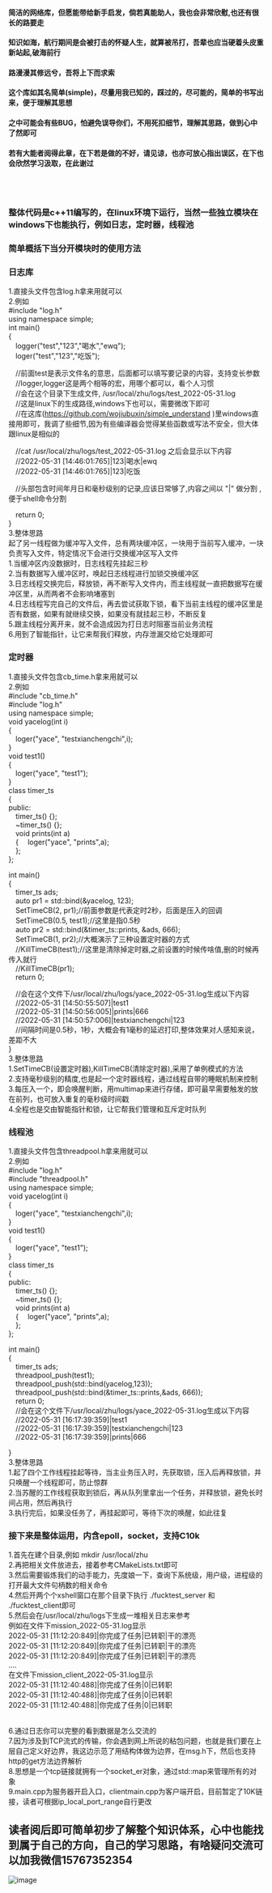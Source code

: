 #### 简洁的网络库，但愿能带给新手启发，倘若真能助人，我也会非常欣慰,也还有很长的路要走
#### 知识如海，航行期间是会被打击的怀疑人生，就算被吊打，吾辈也应当硬着头皮重新站起,破海前行
#### 路漫漫其修远兮，吾将上下而求索  
#### 这个库如其名简单(simple)，尽量用我已知的，踩过的，尽可能的，简单的书写出来，便于理解其思想
#### 之中可能会有些BUG，怕避免误导你们，不用死扣细节，理解其思路，做到心中了然即可
#### 若有大能者阅得此章，在下若是做的不好，请见谅，也亦可放心指出误区，在下也会欣然学习汲取，在此谢过

 <br />
 <br />   

### 整体代码是c++11编写的，在linux环境下运行，当然一些独立模块在windows下也能执行，例如日志，定时器，线程池
### 简单概括下当分开模块时的使用方法
### 日志库
1.直接头文件包含log.h拿来用就可以                <br />
2.例如                                         <br />
#include "log.h"                               <br />
using namespace simple;                        <br />
int main()<br />
{                                              <br />
  &emsp;logger("test","123","喝水","ewq");           <br />
  &emsp;loger("test","123","吃饭");                  <br />
  
  
  &emsp;//前面test是表示文件名的意思，后面都可以填写要记录的内容，支持变长参数 <br />
  &emsp;//logger,logger这是两个相等的宏，用哪个都可以，看个人习惯 <br />
  &emsp;//会在这个目录下生成文件,    /usr/local/zhu/logs/test_2022-05-31.log <br />
  &emsp;//这是linux下的生成路径,windows下也可以，需要微改下即可 <br />
  &emsp;//在这库(https://github.com/wojiubuxin/simple_understand )里windows直接用即可，我调了些细节,因为有些编译器会觉得某些函数或写法不安全，但大体跟linux是相似的<br />
  
  &emsp;//cat /usr/local/zhu/logs/test_2022-05-31.log 之后会显示以下内容 <br />
  &emsp;//2022-05-31 [14:46:01:765]|123|喝水|ewq <br />
  &emsp;//2022-05-31 [14:46:01:765]|123|吃饭 <br />
  
  &emsp;//头部包含时间年月日和毫秒级别的记录,应该日常够了,内容之间以 "|" 做分割 ,便于shell命令分割 <br />
  
  
  
  &emsp;return 0;<br />
}<br />
3.整体思路<br />
起了另一线程做为缓冲写入文件，总有两块缓冲区，一块用于当前写入缓冲，一块负责写入文件，特定情况下会进行交换缓冲区写入文件<br />
1.当缓冲区内没数据时，日志线程先挂起三秒<br />
2.当有数据写入缓冲区时，唤起日志线程进行加锁交换缓冲区<br />
3.日志线程交换完后，释放锁，再不断写入文件内，而主线程就一直把数据写在缓冲区里，从而两者不会影响堵塞到<br />
4.日志线程写完自己的文件后，再去尝试获取下锁，看下当前主线程的缓冲区里是否有数据，如果有就继续交换，如果没有就挂起三秒，不断反复<br />
5.跟主线程分离开来，就不会造成因为打日志时阻塞当前业务流程<br />
6.用到了智能指针，让它来帮我们释放，内存泄漏交给它处理即可<br />

### 定时器
1.直接头文件包含cb_time.h拿来用就可以                <br />
2.例如                                         <br />
#include "cb_time.h"                            <br />
#include "log.h"                               <br />
using namespace simple;                        <br />
void yacelog(int i)<br />
{<br />
	&emsp;loger("yace", "testxianchengchi",i);<br />
}<br />
void test1()<br />
{<br />
	&emsp;loger("yace", "test1");<br />
}<br />
class timer_ts<br />
{<br />
public:<br />
	&emsp;timer_ts() {};<br />
	&emsp;~timer_ts() {};<br />
	&emsp;void prints(int a)<br />
	&emsp;{
		&emsp;loger("yace", "prints",a);<br />
	&emsp;};<br />
};<br />

int main()<br />
{   <br />
  &emsp;timer_ts ads;<br />
	 &emsp;auto pr1 = std::bind(&yacelog, 123);<br />
	 &emsp;SetTimeCB(2, pr1);//前面参数是代表定时2秒，后面是压入的回调<br />
	 &emsp;SetTimeCB(0.5, test1);//这里是指0.5秒<br />
	 &emsp;auto pr2 = std::bind(&timer_ts::prints, &ads, 666);<br />
	 &emsp;SetTimeCB(1, pr2);//大概演示了三种设置定时器的方式<br />
	 &emsp;//KillTimeCB(test1);//这里是清除掉定时器,之前设置的时候传啥值,删的时候再传入就行<br />
	 &emsp;//KillTimeCB(pr1);<br />
  &emsp;return 0;<br />
  
  &emsp;//会在这个文件下/usr/local/zhu/logs/yace_2022-05-31.log生成以下内容<br />
  &emsp;//2022-05-31 [14:50:55:507]|test1<br />
  &emsp;//2022-05-31 [14:50:56:005]|prints|666<br />
  &emsp;//2022-05-31 [14:50:57:006]|testxianchengchi|123<br />
  &emsp;//间隔时间是0.5秒，1秒，大概会有1毫秒的延迟打印,整体效果对人感知来说，差距不大<br />
}<br />
3.整体思路<br />
1.SetTimeCB(设置定时器),KillTimeCB(清除定时器),采用了单例模式的方法<br />
2.支持毫秒级别的精度,也是起一个定时器线程，通过线程自带的睡眠机制来控制<br />
3.每压入一个，即会唤醒判断，用multimap来进行存储，即可最早需要触发的放在前列，也可放入重复的毫秒级时间戳<br />
4.全程也是交由智能指针和锁，让它帮我们管理和互斥定时队列<br />

### 线程池
1.直接头文件包含threadpool.h拿来用就可以                <br />
2.例如                                         <br />
#include "log.h"                               <br />
#include "threadpool.h"                         <br />
using namespace simple;                        <br />
void yacelog(int i)<br />
{<br />
	&emsp;loger("yace", "testxianchengchi",i);<br />
}<br />
void test1()<br />
{<br />
	&emsp;loger("yace", "test1");<br />
}<br />
class timer_ts<br />
{<br />
public:<br />
	&emsp;timer_ts() {};<br />
	&emsp;~timer_ts() {};<br />
	&emsp;void prints(int a)<br />
	&emsp;{
		&emsp;loger("yace", "prints",a);<br />
	&emsp;};<br />
};<br />

int main()<br />
{                                              <br />
	&emsp;timer_ts ads; <br />
	&emsp;threadpool_push(test1); <br />
	&emsp;threadpool_push(std::bind(yacelog,123)); <br />
	&emsp;threadpool_push(std::bind(&timer_ts::prints,&ads, 666)); <br />
	&emsp;return 0;<br />
	&emsp;//会在这个文件下/usr/local/zhu/logs/yace_2022-05-31.log生成以下内容<br />
	&emsp;//2022-05-31 [16:17:39:359]|test1<br />
    &emsp;//2022-05-31 [16:17:39:359]|testxianchengchi|123<br />
    &emsp;//2022-05-31 [16:17:39:359]|prints|666<br />

	
}<br />
3.整体思路<br />
1.起了四个工作线程挂起等待，当主业务压入时，先获取锁，压入后再释放锁，并只唤醒一个线程即可，防止惊群<br />
2.当苏醒的工作线程获取到锁后，再从队列里拿出一个任务，并释放锁，避免长时间占用，然后再执行<br />
3.执行完后，如果没任务了，再挂起即可，等待下次的唤醒，如此往复<br />



### 接下来是整体运用，内含epoll，socket，支持C10k
1.首先在建个目录,例如 mkdir /usr/local/zhu<br />
2.再把相关文件放进去，接着参考CMakeLists.txt即可<br />
3.然后需要锻炼我们的动手能力，先度娘一下，查询下系统级，用户级，进程级的打开最大文件句柄数的相关命令<br />
4.然后开两个个xshell窗口在那个目录下执行  ./fucktest_server 和 ./fucktest_client即可<br />
5.然后会在/usr/local/zhu/logs下生成一堆相关日志来参考<br />
例如在文件下mission_2022-05-31.log显示<br />
2022-05-31 [11:12:20:849]|你完成了任务|已转职|干的漂亮<br />
2022-05-31 [11:12:20:849]|你完成了任务|已转职|干的漂亮<br />
2022-05-31 [11:12:20:849]|你完成了任务|已转职|干的漂亮<br />
....<br />
在文件下mission_client_2022-05-31.log显示<br />
2022-05-31 [11:12:40:488]|你完成了任务|0|已转职<br />
2022-05-31 [11:12:40:488]|你完成了任务|0|已转职<br />
2022-05-31 [11:12:40:488]|你完成了任务|0|已转职<br />
<br />

6.通过日志你可以完整的看到数据是怎么交流的<br />
7.因为涉及到TCP流式的传输，你会遇到网上所说的粘包问题，也就是我们要在上层自己定义好边界，我这边示范了用结构体做为边界，在msg.h下，然后也支持http的get方法边界解析<br />
8.思想是一个tcp链接就拥有一个socket_er对象，通过std::map来管理所有的对象<br />
9.main.cpp为服务器开启入口，clientmain.cpp为客户端开启，目前暂定了10K链接，读者可根据ip_local_port_range自行更改<br />


## 读者阅后即可简单初步了解整个知识体系，心中也能找到属于自己的方向，自己的学习思路，有啥疑问交流可以加我微信15767352354

![image](https://github.com/wojiubuxin/image/blob/master/zhongdu.jpeg)
